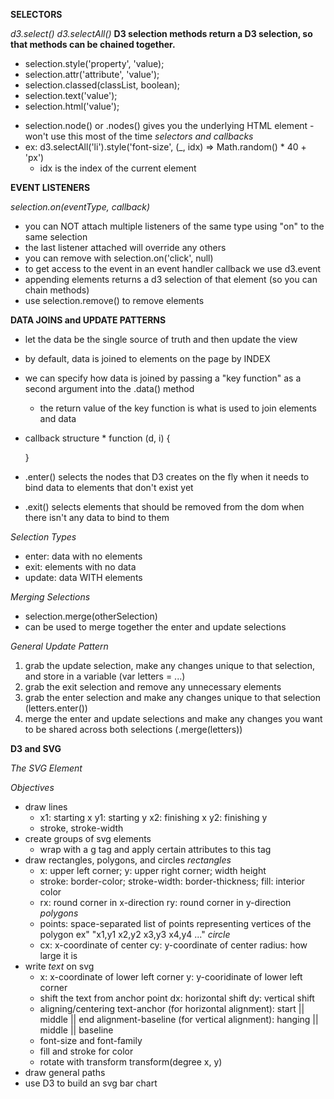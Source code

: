 __SELECTORS__

*d3.select()*
*d3.selectAll()*
  __D3 selection methods return a D3 selection, so that methods can be chained together.__
  * selection.style('property', 'value);
  * selection.attr('attribute', 'value');
  * selection.classed(classList, boolean);
  * selection.text('value');
  * selection.html('value');
  <!-- all the above work as "getters" if you don't pass a value -->
  * selection.node() or .nodes() gives you the underlying HTML element - won't   use this most of the time
*selectors and callbacks*
  * ex: d3.selectAll('li').style('font-size', (_, idx) => Math.random() * 40 + 'px')
    - idx is the index of the current element



__EVENT LISTENERS__

*selection.on(eventType, callback)*
  * you can NOT attach multiple listeners of the same type using "on" to the same selection
  * the last listener attached will override any others
  * you can remove with selection.on('click', null)
  * to get access to the event in an event handler callback we use d3.event
  * appending elements returns a d3 selection of that element (so you can chain methods)
  * use selection.remove() to remove elements



__DATA JOINS and UPDATE PATTERNS__
* let the data be the single source of truth and then update the view

* by default, data is joined to elements on the page by INDEX
* we can specify how data is joined by passing a "key function" as a second argument
  into the .data() method
    * the return value of the key function is what is used to join elements and data

* callback structure *
  function (d, i) {
    <!-- d will always refer to the data bound to the current element -->
    <!-- i is index -->
  }
* .enter() selects the nodes that D3 creates on the fly when it needs to bind
  data to elements that don't exist yet
* .exit() selects elements that should be removed from the dom when there isn't any
  data to bind to them

*Selection Types*
* enter: data with no elements
* exit: elements with no data
* update: data WITH elements

*Merging Selections*
* selection.merge(otherSelection)
* can be used to merge together the enter and update selections

*General Update Pattern*
1. grab the update selection, make any changes unique to that selection, and store in a variable (var letters = ...)
2. grab the exit selection and remove any unnecessary elements
3. grab the enter selection and make any changes unique to that selection (letters.enter())
4. merge the enter and update selections and make any changes you want to be shared across both selections (.merge(letters))




__D3 and SVG__

*The SVG Element*
  <!-- <svg version="1.1" baseProfile="full" xmlns="http://www.w3.org/2000/svg"></svg> -->

*Objectives*
  * draw lines
    - x1: starting x
      y1: starting y
      x2: finishing x
      y2: finishing y
    - stroke, stroke-width
  * create groups of svg elements
    - wrap with a g tag and apply certain attributes to this tag
  * draw rectangles, polygons, and circles
    *rectangles*
      - x: upper left corner; 
        y: upper right corner;
        width
        height
      - stroke: border-color;
        stroke-width: border-thickness;
        fill: interior color
      - rx: round corner in x-direction
        ry: round corner in y-direction
    *polygons*
      - points: space-separated list of points representing vertices of the polygon
        ex" "x1,y1 x2,y2 x3,y3 x4,y4 ..."
    *circle*
      - cx: x-coordinate of center
        cy: y-coordinate of center
        radius: how large it is
  * write *text* on svg
    - x: x-coordinate of lower left corner
      y: y-cooridinate of lower left corner
    - shift the text from anchor point
      dx: horizontal shift
      dy: vertical shift
    - aligning/centering
      text-anchor (for horizontal alignment): start || middle || end
      alignment-baseline (for vertical alignment): hanging || middle || baseline
    - font-size and font-family
    - fill and stroke for color
    - rotate with transform
      transform(degree x, y)
  * draw general paths
  * use D3 to build an svg bar chart